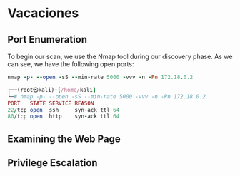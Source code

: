 # Vacaciones

## Port Enumeration

To begin our scan, we use the Nmap tool  during our discovery phase. As we can see, we have the following open ports:

```ruby
nmap -p- --open -sS --min-rate 5000 -vvv -n -Pn 172.18.0.2
```

```ruby
┌──(root㉿kali)-[/home/kali]
└─# nmap -p- --open -sS --min-rate 5000 -vvv -n -Pn 172.18.0.2  
PORT   STATE SERVICE REASON
22/tcp open  ssh     syn-ack ttl 64
80/tcp open  http    syn-ack ttl 64

```

## Examining the Web Page

## Privilege Escalation
